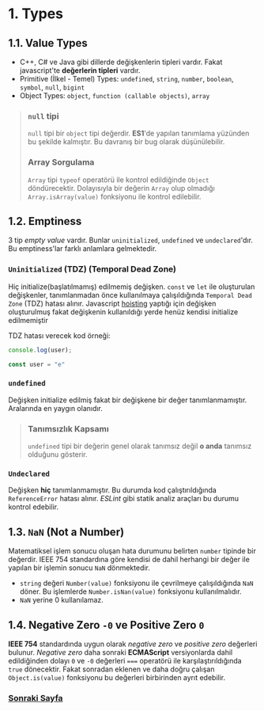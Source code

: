 # 1. Types

## 1.1. Value Types

- C++, C# ve Java gibi dillerde değişkenlerin tipleri vardır. Fakat javascript'te **değerlerin tipleri** vardır.
- Primitive (İlkel - Temel) Types: `undefined`, `string`, `number`, `boolean`, `symbol`, `null`, `bigint`
- Object Types: `object`, `function (callable objects)`, `array`

> ### `null` tipi
>  
> `null` tipi bir `object` tipi değerdir. **ES1**'de yapılan tanımlama yüzünden bu şekilde kalmıştır. Bu davranış bir bug olarak düşünülebilir.
>  
> ### Array Sorgulama
>  
> `Array` tipi `typeof` operatörü ile kontrol edildiğinde `Object` döndürecektir. Dolayısıyla bir değerin `Array` olup olmadığı `Array.isArray(value)` fonksiyonu ile kontrol edilebilir.

## 1.2. Emptiness

3 tip *empty value* vardır. Bunlar `uninitialized`, `undefined` ve `undeclared`'dır. Bu emptiness'lar farklı anlamlara gelmektedir.

### `Uninitialized` (TDZ) (Temporal Dead Zone)

Hiç initialize(başlatılmamış) edilmemiş değişken. `const` ve `let` ile oluşturulan değişkenler, tanımlanmadan önce kullanılmaya çalışıldığında `Temporal Dead Zone` (TDZ) hatası alınır. Javascript [hoisting](/4_SCOPE.md/#46-hoisting) yaptığı için değişken oluşturulmuş fakat değişkenin kullanıldığı yerde henüz kendisi initialize edilmemiştir

TDZ hatası verecek kod örneği:

```javascript
console.log(user);

const user = "e"
```

### `undefined`

Değişken initialize edilmiş fakat bir değişkene bir değer tanımlanmamıştır. Aralarında en yaygın olanıdır.

> ### Tanımsızlık Kapsamı
>  
> `undefined` tipi bir değerin genel olarak tanımsız değil **o anda** tanımsız olduğunu gösterir.

### `Undeclared`

Değişken **hiç** tanımlanmamıştır. Bu durumda kod çalıştırıldığında `ReferenceError` hatası alınır. *ESLint* gibi statik analiz araçları bu durumu kontrol edebilir.

## 1.3. `NaN` (Not a Number)

Matematiksel işlem sonucu oluşan hata durumunu belirten `number` tipinde bir değerdir. IEEE 754 standardına göre kendisi de dahil herhangi bir değer ile yapılan bir işlemin sonucu `NaN` dönmektedir.

- `string` değeri `Number(value)` fonksiyonu ile çevrilmeye çalışıldığında `NaN` döner. Bu işlemlerde `Number.isNan(value)` fonksiyonu kullanılmalıdır.
- `NaN` yerine 0 kullanılamaz.

## 1.4. Negative Zero `-0` ve Positive Zero `0`

**IEEE 754** standardında uygun olarak *negative zero* ve *positive zero* değerleri bulunur. *Negative zero* daha sonraki **ECMAScript** versiyonlarda dahil edildiğinden dolayı `0` ve `-0` değerleri `===` operatörü ile karşılaştırıldığında `true` dönecektir. Fakat sonradan eklenen ve daha doğru çalışan `Object.is(value)` fonksiyonu bu değerleri birbirinden ayrıt edebilir.

### [Sonraki Sayfa](./2_COERCION.md)
